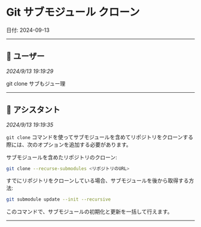 # Git サブモジュール クローン

日付: 2024-09-13

---

## 👤 ユーザー
*2024/9/13 19:19:29*

git clone サブもジュー理

---

## 🤖 アシスタント
*2024/9/13 19:19:35*

`git clone` コマンドを使ってサブモジュールを含めてリポジトリをクローンする際には、次のオプションを追加する必要があります。

サブモジュールを含めたリポジトリのクローン:

```bash
git clone --recurse-submodules <リポジトリのURL>
```

すでにリポジトリをクローンしている場合、サブモジュールを後から取得する方法:

```bash
git submodule update --init --recursive
```

このコマンドで、サブモジュールの初期化と更新を一括して行えます。

---
